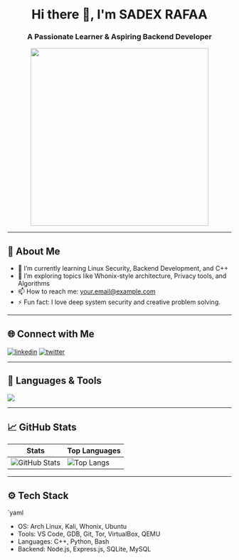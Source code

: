 <h1 align="center">Hi there 👋, I'm SADEX RAFAA </h1>
<h3 align="center">A Passionate Learner & Aspiring Backend Developer</h3>

<p align="center">
  <img src="https://media.giphy.com/media/qgQUggAC3Pfv687qPC/giphy.gif" width="400" />
</p>

---

## 🧠 About Me

- 🔭 I’m currently learning Linux Security, Backend Development, and C++
- 🌱 I’m exploring topics like Whonix-style architecture, Privacy tools, and Algorithms
- 📫 How to reach me: [your.email@example.com](mailto:your.email@example.com)
- ⚡ Fun fact: I love deep system security and creative problem solving.

---

## 🌐 Connect with Me

<p align="left">
  <a href="https://linkedin.com/in/your-profile" target="blank"><img align="center" src="https://img.shields.io/badge/LinkedIn-blue?style=flat-square&logo=linkedin" alt="linkedin" /></a>
  <a href="https://twitter.com/yourhandle" target="blank"><img align="center" src="https://img.shields.io/badge/Twitter-blue?style=flat-square&logo=twitter" alt="twitter" /></a>
</p>

---

## 🧰 Languages & Tools

<p>
  <img src="https://skillicons.dev/icons?i=cpp,python,bash,linux,git,vscode,html,css,js,nodejs,mysql,sqlite,netlify" />
</p>

---

## 📈 GitHub Stats

| Stats | Top Languages |
|-------|----------------|
| ![GitHub Stats](https://github-readme-stats.vercel.app/api?username=yourusername&show_icons=true&theme=tokyonight) | ![Top Langs](https://github-readme-stats.vercel.app/api/top-langs/?username=yourusername&layout=compact&theme=tokyonight) |

---

## ⚙️ Tech Stack

`yaml
- OS: Arch Linux, Kali, Whonix, Ubuntu
- Tools: VS Code, GDB, Git, Tor, VirtualBox, QEMU
- Languages: C++, Python, Bash
- Backend: Node.js, Express.js, SQLite, MySQL
